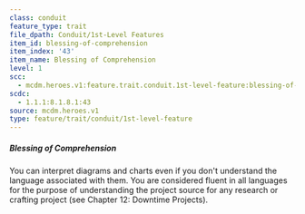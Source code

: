 ```yaml
---
class: conduit
feature_type: trait
file_dpath: Conduit/1st-Level Features
item_id: blessing-of-comprehension
item_index: '43'
item_name: Blessing of Comprehension
level: 1
scc:
  - mcdm.heroes.v1:feature.trait.conduit.1st-level-feature:blessing-of-comprehension
scdc:
  - 1.1.1:8.1.8.1:43
source: mcdm.heroes.v1
type: feature/trait/conduit/1st-level-feature
---
```


##### Blessing of Comprehension

You can interpret diagrams and charts even if you don't understand the language associated with them. You are considered fluent in all languages for the purpose of understanding the project source for any research or crafting project (see Chapter 12: Downtime Projects).
